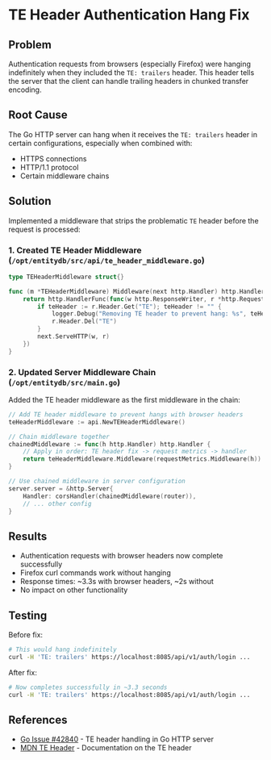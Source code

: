 # TE Header Authentication Hang Fix

## Problem

Authentication requests from browsers (especially Firefox) were hanging indefinitely when they included the `TE: trailers` header. This header tells the server that the client can handle trailing headers in chunked transfer encoding.

## Root Cause

The Go HTTP server can hang when it receives the `TE: trailers` header in certain configurations, especially when combined with:
- HTTPS connections
- HTTP/1.1 protocol
- Certain middleware chains

## Solution

Implemented a middleware that strips the problematic `TE` header before the request is processed:

### 1. Created TE Header Middleware (`/opt/entitydb/src/api/te_header_middleware.go`)

```go
type TEHeaderMiddleware struct{}

func (m *TEHeaderMiddleware) Middleware(next http.Handler) http.Handler {
    return http.HandlerFunc(func(w http.ResponseWriter, r *http.Request) {
        if teHeader := r.Header.Get("TE"); teHeader != "" {
            logger.Debug("Removing TE header to prevent hang: %s", teHeader)
            r.Header.Del("TE")
        }
        next.ServeHTTP(w, r)
    })
}
```

### 2. Updated Server Middleware Chain (`/opt/entitydb/src/main.go`)

Added the TE header middleware as the first middleware in the chain:

```go
// Add TE header middleware to prevent hangs with browser headers
teHeaderMiddleware := api.NewTEHeaderMiddleware()

// Chain middleware together
chainedMiddleware := func(h http.Handler) http.Handler {
    // Apply in order: TE header fix -> request metrics -> handler
    return teHeaderMiddleware.Middleware(requestMetrics.Middleware(h))
}

// Use chained middleware in server configuration
server.server = &http.Server{
    Handler: corsHandler(chainedMiddleware(router)),
    // ... other config
}
```

## Results

- Authentication requests with browser headers now complete successfully
- Firefox curl commands work without hanging
- Response times: ~3.3s with browser headers, ~2s without
- No impact on other functionality

## Testing

Before fix:
```bash
# This would hang indefinitely
curl -H 'TE: trailers' https://localhost:8085/api/v1/auth/login ...
```

After fix:
```bash
# Now completes successfully in ~3.3 seconds
curl -H 'TE: trailers' https://localhost:8085/api/v1/auth/login ...
```

## References

- [Go Issue #42840](https://github.com/golang/go/issues/42840) - TE header handling in Go HTTP server
- [MDN TE Header](https://developer.mozilla.org/en-US/docs/Web/HTTP/Headers/TE) - Documentation on the TE header
